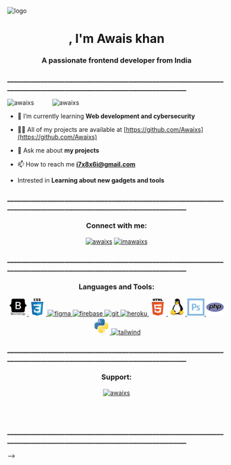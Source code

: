 ![logo](https://kpriet.ac.in/asset/frontend/images/ask/computer-science-engineer/header.jpg)

<h1 align="center">, I'm Awais khan</h1>
<h3 align="center" width="400" >A passionate frontend developer from India</h3>
<h3>_____________________________________________________________________________________________________________________</h3></h3>
<p><img align="right" width="400" src="https://t4.ftcdn.net/jpg/03/13/40/45/360_F_313404541_e9YZ3pht6oEEkMXuhxTboqXA2B2ShNnC.jpg" alt="awaixs" /></p>

<p align="left"> <img src="https://komarev.com/ghpvc/?username=awaixs&label=Profile%20views&color=0e75b6&style=flat" alt="awaixs" /> </p>

- 🌱 I’m currently learning **Web development and cybersecurity**

- 👨‍💻 All of my projects are available at [https://github.com/Awaixs](https://github.com/Awaixs)

- 💬 Ask me about **my projects**

- 📫 How to reach me **i7x8x6i@gmail.com**

- Intrested in **Learning about new gadgets and tools**
<h3>_____________________________________________________________________________________________________________________</h3>
<h3 align="center">Connect with me:</h3>
<p align="center">
<a href="https://codepen.io/awaixs" target="blank"><img align="center" src="https://raw.githubusercontent.com/rahuldkjain/github-profile-readme-generator/master/src/images/icons/Social/codepen.svg" alt="awaixs" height="30" width="40" /></a>
<a href="https://instagram.com/imawaixs" target="blank"><img align="center" src="https://raw.githubusercontent.com/rahuldkjain/github-profile-readme-generator/master/src/images/icons/Social/instagram.svg" alt="imawaixs" height="30" width="40" /></a>
</p>
<h3>_____________________________________________________________________________________________________________________</h3>
<h3 align="center">Languages and Tools:</h3>
<p align="center"> <a href="https://getbootstrap.com" target="_blank" rel="noreferrer"> <img src="https://raw.githubusercontent.com/devicons/devicon/master/icons/bootstrap/bootstrap-plain-wordmark.svg" alt="bootstrap" width="40" height="40"/> </a> <a href="https://www.w3schools.com/css/" target="_blank" rel="noreferrer"> <img src="https://raw.githubusercontent.com/devicons/devicon/master/icons/css3/css3-original-wordmark.svg" alt="css3" width="40" height="40"/> </a> <a href="https://www.figma.com/" target="_blank" rel="noreferrer"> <img src="https://www.vectorlogo.zone/logos/figma/figma-icon.svg" alt="figma" width="40" height="40"/> </a> <a href="https://firebase.google.com/" target="_blank" rel="noreferrer"> <img src="https://www.vectorlogo.zone/logos/firebase/firebase-icon.svg" alt="firebase" width="40" height="40"/> </a> <a href="https://git-scm.com/" target="_blank" rel="noreferrer"> <img src="https://www.vectorlogo.zone/logos/git-scm/git-scm-icon.svg" alt="git" width="40" height="40"/> </a> <a href="https://heroku.com" target="_blank" rel="noreferrer"> <img src="https://www.vectorlogo.zone/logos/heroku/heroku-icon.svg" alt="heroku" width="40" height="40"/> </a> <a href="https://www.w3.org/html/" target="_blank" rel="noreferrer"> <img src="https://raw.githubusercontent.com/devicons/devicon/master/icons/html5/html5-original-wordmark.svg" alt="html5" width="40" height="40"/> </a> <a href="https://www.linux.org/" target="_blank" rel="noreferrer"> <img src="https://raw.githubusercontent.com/devicons/devicon/master/icons/linux/linux-original.svg" alt="linux" width="40" height="40"/> </a> <a href="https://www.photoshop.com/en" target="_blank" rel="noreferrer"> <img src="https://raw.githubusercontent.com/devicons/devicon/master/icons/photoshop/photoshop-line.svg" alt="photoshop" width="40" height="40"/> </a> <a href="https://www.php.net" target="_blank" rel="noreferrer"> <img src="https://raw.githubusercontent.com/devicons/devicon/master/icons/php/php-original.svg" alt="php" width="40" height="40"/> </a> <a href="https://www.python.org" target="_blank" rel="noreferrer"> <img src="https://raw.githubusercontent.com/devicons/devicon/master/icons/python/python-original.svg" alt="python" width="40" height="40"/> </a> <a href="https://tailwindcss.com/" target="_blank" rel="noreferrer"> <img src="https://www.vectorlogo.zone/logos/tailwindcss/tailwindcss-icon.svg" alt="tailwind" width="40" height="40"/> </a> </p>
<h3>_____________________________________________________________________________________________________________________</h3>
<h3 align="center">Support:</h3>
<p align="center"><a align="center" href="https://www.buymeacoffee.com/awaixs"> <img align="center" src="https://cdn.buymeacoffee.com/buttons/v2/default-yellow.png" height="50" width="210" alt="awaixs" /></a></p><br><br>
<h3>_____________________________________________________________________________________________________________________</h3>




-->
